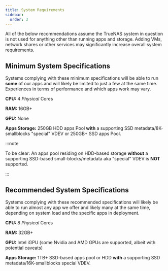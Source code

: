 ```yaml
---
title: System Requirements
sidebar:
  order: 3
---
```


All of the below recommendations assume the TrueNAS system in question is not used for anything other than running apps and storage. Adding VMs, network shares or other services may significantly increase overall system requirements.

## Minimum System Specifications

Systems complying with these minimum specifications will be able to run **some** of our apps and will likely be limited to just a few at the same time. Experiences in terms of performance and which apps work may vary.

**CPU:** 4 *Physical* Cores

**RAM:** 16GB+

**GPU:** None

**Apps Storage:** 250GB HDD apps Pool **with** a supporting SSD metadata/8K-smallblocks "special" VDEV or 250GB+ SSD apps Pool.

:::note

To be clear: An apps pool residing on HDD-based storage **without** a supporting SSD-based small-blocks/metadata aka "special" VDEV is **NOT** supported.

:::

## Recommended System Specifications

Systems complying with these recommended specifications will likely be able to run almost any app we offer and likely many at the same time, depending on system load and the specific apps in deployment.

**CPU:** 8 *Physical* Cores

**RAM:** 32GB+

**GPU:** Intel iGPU (some Nvidia and AMD GPUs are supported, albeit with potential caveats)

**Apps Storage:** 1TB+ SSD-based apps pool or HDD **with** a supporting SSD metadata/16K-smallblocks special VDEV.
